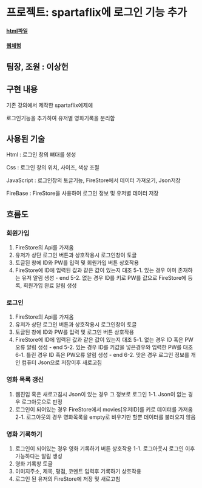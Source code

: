 # 프로젝트: spartaflix에 로그인 기능 추가

#### [html파일](https://github.com/j0462/Web/blob/main/index.html)
#### [웹체험](https://j0462.github.io/Web-html)

## 팀장, 조원 : 이상헌

## 구현 내용

기존 강의에서 제작한 spartaflix예제에


로그인기능을 추가하여 유저별 영화기록을 분리함 


## 사용된 기술

Html : 로그인 창의 뼈대를 생성


Css : 로그인 창의 위치, 사이즈, 색상 조절


JavaScript : 로그인창의 토글기능, FireStore에서 데이터 가져오기, Json저장


FireBase : FireStore을 사용하여 로그인 정보 및 유저별 데이터 저장 


## 흐름도

### 회원가입
1. FireStore의 Api를 가져옴
2. 유저가 상단 로그인 버튼과 상호작용시 로그인창이 토글
3. 토글된 창에 ID와 PW를 입력 및 회원가입 버튼 상호작용
4. FireStore에 ID에 입력된 값과 같은 값이 있는지 대조
5-1. 있는 경우 이미 존재하는 유저 알림 생성 - end
5-2. 없는 경우 ID를 키로 PW를 값으로 FireStore에 등록, 회원가입 완료 알림 생성


### 로그인
1. FireStore의 Api를 가져옴
2. 유저가 상단 로그인 버튼과 상호작용시 로그인창이 토글
3. 토글된 창에 ID와 PW를 입력 및 로그인 버튼 상호작용
4. FireStore에 ID에 입력된 값과 같은 값이 있는지 대조
5-1. 없는 경우 ID 혹은 PW오류 알림 생성 - end
5-2. 있는 경우 ID를 키값을 넣은경우와 입력한 PW를 대조
  6-1. 틀린 경우 ID 혹은 PW오류 알림 생성 - end
  6-2. 맞은 경우 로그인 정보를 개인 컴퓨터 Json으로 저장이후 새로고침


### 영화 목록 갱신

1. 웹진입 혹은 새로고침시 Json이 있는 경우 그 정보로 로그인
  1-1. Json이 없는 경우 로그아웃으로 판정
2. 로그인이 되어있는 경우 FireStore에서 movies[유저ID]를 키로 데이터를 가져옴
  2-1. 로그아웃의 경우 영화목록을 empty로 비우기만 할뿐 데이터를 불러오지 않음

### 영화 기록하기

1. 로그인이 되어있는 경우 영화 기록하기 버튼 상호작용
  1-1. 로그아웃시 로그인 이후 가능하다는 알림 생성
2. 영화 기록창 토글
3. 이미지주소, 제목, 평점, 코멘트 입력후 기록하기 상호작용
4. 로그인 된 유저의 FireStore에 저장 및 새로고침
